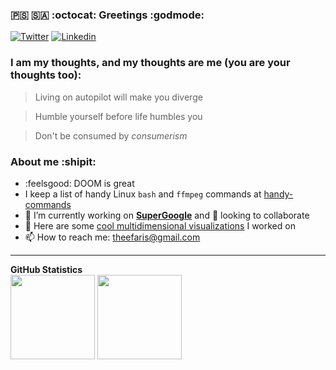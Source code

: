### :palestinian_territories: 🇸🇦 :octocat: Greetings :godmode:

[![Twitter](https://img.shields.io/badge/Twitter-1DA1F2?style=for-the-badge&logo=twitter&logoColor=white)](https://twitter.com/FarisRHijazi)
[![Linkedin](https://img.shields.io/badge/LinkedIn-0077B5?style=for-the-badge&logo=linkedin&logoColor=white)](https://linkedin.com/in/Faris-Hijazi)

### I am my thoughts, and my thoughts are me (you are your thoughts too):

> Living on autopilot will make you diverge

> Humble yourself before life humbles you

> Don't be consumed by *consumerism*

### About me :shipit: 
- :feelsgood: DOOM is great
- I keep a list of handy Linux `bash` and `ffmpeg` commands at [handy-commands](https://github.com/FarisHijazi/handy-commands)
- 🔭 I’m currently working on **[SuperGoogle](https://github.com/FarisHijazi/SuperGoogle)** and 👯 looking to collaborate
- 🌱 Here are some [cool multidimensional visualizations](https://github.com/FarisHijazi/PrivacyEnhancingTechnologies-projects) I worked on
- 📫 How to reach me: theefaris@gmail.com

<hr />

<summary><b>GitHub Statistics</b></summary>
<div>
 <img height="135px" src="https://github-readme-stats.vercel.app/api?username=FarisHijazi&hide_title=true&hide_border=true&show_icons=true&include_all_commits=true&count_private=true&line_height=21&theme=nord" />
 <img height="135px" src="https://github-readme-stats.vercel.app/api/top-langs/?username=FarisHijazi&hide=html&hide_title=true&hide_border=true&layout=compact&langs_count=8&theme=nord" />
</div>
